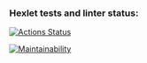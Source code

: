 ### Hexlet tests and linter status:

[![Actions Status](https://github.com/pavlovkeith/frontend-project-46/actions/workflows/hexlet-check.yml/badge.svg)](https://github.com/pavlovkeith/frontend-project-46/actions)

[![Maintainability](https://api.codeclimate.com/v1/badges/ca4af127eaba8eb52df0/maintainability)](https://codeclimate.com/github/pavlovkeith/frontend-project-46/maintainability)
